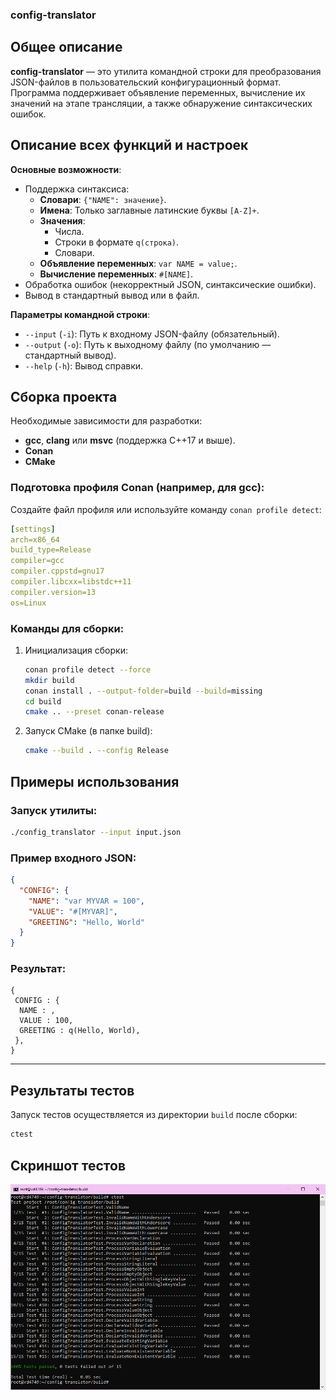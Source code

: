 ### config-translator

## Общее описание
**config-translator** — это утилита командной строки для преобразования JSON-файлов в пользовательский конфигурационный формат. Программа поддерживает объявление переменных, вычисление их значений на этапе трансляции, а также обнаружение синтаксических ошибок.

## Описание всех функций и настроек

**Основные возможности**:
   - Поддержка синтаксиса:
     - **Словари**: `{"NAME": значение}`.
     - **Имена**: Только заглавные латинские буквы `[A-Z]+`.
     - **Значения**:
       - Числа.
       - Строки в формате `q(строка)`.
       - Словари.
     - **Объявление переменных**: `var NAME = value;`.
     - **Вычисление переменных**: `#[NAME]`.
   - Обработка ошибок (некорректный JSON, синтаксические ошибки).
   - Вывод в стандартный вывод или в файл.

**Параметры командной строки**:
   - `--input` (`-i`): Путь к входному JSON-файлу (обязательный).
   - `--output` (`-o`): Путь к выходному файлу (по умолчанию — стандартный вывод).
   - `--help` (`-h`): Вывод справки.

## Cборка проекта

Необходимые зависимости для разработки:
- **gcc**, **clang** или **msvc** (поддержка C++17 и выше).
- **Conan**
- **CMake**

### Подготовка профиля Conan (например, для gcc):
Создайте файл профиля или используйте команду `conan profile detect`:
```yml
[settings]
arch=x86_64
build_type=Release
compiler=gcc
compiler.cppstd=gnu17
compiler.libcxx=libstdc++11
compiler.version=13
os=Linux
```

### Команды для сборки:
1. Инициализация сборки:
   ```bash
   conan profile detect --force
   mkdir build
   conan install . --output-folder=build --build=missing
   cd build
   cmake .. --preset conan-release
   ```
2. Запуск CMake (в папке build):
   ```bash
   cmake --build . --config Release
   ```

## Примеры использования

### Запуск утилиты:
```bash
./config_translator --input input.json
```

### Пример входного JSON:
```json
{
  "CONFIG": {
    "NAME": "var MYVAR = 100",
    "VALUE": "#[MYVAR]",
    "GREETING": "Hello, World"
  }
}
```

### Результат:
```text
{
 CONFIG : {
  NAME : ,
  VALUE : 100,
  GREETING : q(Hello, World),
 },
}
```

---

## Результаты тестов
Запуск тестов осуществляется из директории `build` после сборки:
```bash
ctest
```

## Скриншот тестов
![test](screenshots/test.png)
